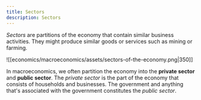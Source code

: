 ```yaml
---
title: Sectors
description: Sectors
---
```


*Sectors* are partitions of the economy that contain similar business activities. They might produce similar goods or services such as mining or farming.

![[economics/macroeconomics/assets/sectors-of-the-economy.png|350]]

In macroeconomics, we often partition the economy into the **private sector** and **public sector**.
The *private sector* is the part of the economy that consists of households and businesses. The government and anything that's associated with the government constitutes the *public sector*.
